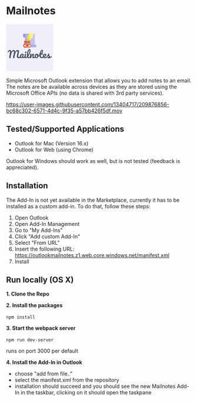 # Mailnotes

![logo](./assets/icon-128.png)

Simple Microsoft Outlook extension that allows you to add notes to an email.
The notes are be available across devices as they are stored using the Microsoft Office APIs (no data is shared with 3rd party services).


https://user-images.githubusercontent.com/13404717/209876856-bc68c302-6571-4d4c-9f35-a57bb426f5df.mov


## Tested/Supported Applications
- Outlook for Mac (Version 16.x)
- Outlook for Web (using Chrome)

Outlook for Windows should work as well, but is not tested (feedback is appreciated).

## Installation

The Add-In is not yet available in the Marketplace, currently it has to be installed as a custom add-in.
To do that, follow these steps:

1. Open Outlook
2. Open Add-In Management
3. Go to "My Add-Ins"
4. Click "Add custom Add-In"
5. Select "From URL"
6. Insert the following URL: https://outlookmailnotes.z1.web.core.windows.net/manifest.xml
7. Install

## Run locally (OS X)

**1. Clone the Repo**

**2. Install the packages**

`npm install`

**3. Start the webpack server**

`npm run dev-server`

runs on port 3000 per default

**4. Install the Add-In in Outlook**

- choose "add from file.."
- select the manifest.xml from the repository
- installation should succeed and you should see the new Mailnotes Add-In in the taskbar, clicking on it should open the taskpane

